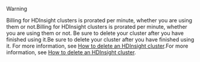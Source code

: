 

> [!WARNING]
> <span data-ttu-id="aa41f-101">Billing for HDInsight clusters is prorated per minute, whether you are using them or not.</span><span class="sxs-lookup"><span data-stu-id="aa41f-101">Billing for HDInsight clusters is prorated per minute, whether you are using them or not.</span></span> <span data-ttu-id="aa41f-102">Be sure to delete your cluster after you have finished using it.</span><span class="sxs-lookup"><span data-stu-id="aa41f-102">Be sure to delete your cluster after you have finished using it.</span></span> <span data-ttu-id="aa41f-103">For more information, see [How to delete an HDInsight cluster](../articles/hdinsight/hdinsight-delete-cluster.md).</span><span class="sxs-lookup"><span data-stu-id="aa41f-103">For more information, see [How to delete an HDInsight cluster](../articles/hdinsight/hdinsight-delete-cluster.md).</span></span>
> 
> 

